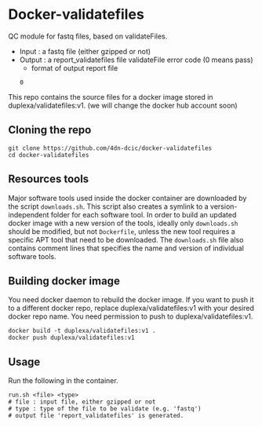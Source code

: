 # Docker-validatefiles


QC module for fastq files, based on validateFiles.
* Input : a fastq file (either gzipped or not)
* Output : a report_validatefiles file validateFile error code (0 means pass)
    * format of output report file
    ```
    0
    ```

This repo contains the source files for a docker image stored in duplexa/validatefiles:v1. (we will change the docker hub account soon)


## Cloning the repo
```
git clone https://github.com/4dn-dcic/docker-validatefiles
cd docker-validatefiles
```

## Resources tools
Major software tools used inside the docker container are downloaded by the script `downloads.sh`. This script also creates a symlink to a version-independent folder for each software tool. In order to build an updated docker image with a new version of the tools, ideally only `downloads.sh` should be modified, but not `Dockerfile`, unless the new tool requires a specific APT tool that need to be downloaded. 
The `downloads.sh` file also contains comment lines that specifies the name and version of individual software tools.


## Building docker image
You need docker daemon to rebuild the docker image. If you want to push it to a different docker repo, replace duplexa/validatefiles:v1 with your desired docker repo name. You need permission to push to duplexa/validatefiles:v1.
```
docker build -t duplexa/validatefiles:v1 .
docker push duplexa/validatefiles:v1
```

## Usage
Run the following in the container.
```
run.sh <file> <type> 
# file : input file, either gzipped or not
# type : type of the file to be validate (e.g. 'fastq')
# output file 'report_validatefiles' is generated.
```

